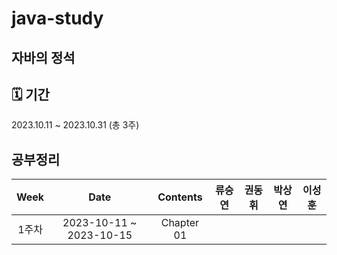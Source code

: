 # java-study
## 자바의 정석

## 🗓 기간
2023.10.11 ~ 2023.10.31 (총 3주)

## 공부정리
|Week|Date|Contents|류승연|권동휘|박상연|이성훈|
|:---:|:---:|:---:|:---:|:---:|:---:|:---:|
|1주차| 2023-10-11 ~ 2023-10-15 | Chapter 01 |||||
